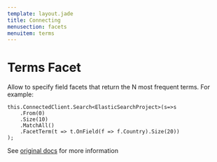 ```yaml
---
template: layout.jade
title: Connecting
menusection: facets
menuitem: terms
---
```


# Terms Facet

Allow to specify field facets that return the N most frequent terms. For example:

	this.ConnectedClient.Search<ElasticSearchProject>(s=>s
		.From(0)
		.Size(10)
		.MatchAll()
		.FacetTerm(t => t.OnField(f => f.Country).Size(20))
	);

See [original docs](http://www.elasticsearch.org/guide/reference/api/search/facets/terms-facet.html) for more information


